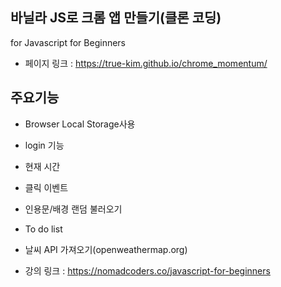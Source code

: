 ## 바닐라 JS로 크롬 앱 만들기(클론 코딩)
for Javascript for Beginners

- 페이지 링크 : https://true-kim.github.io/chrome_momentum/

## 주요기능
- Browser Local Storage사용
- login 기능
- 현재 시간
- 클릭 이벤트
- 인용문/배경 랜덤 불러오기
- To do list
- 날씨 API 가져오기(openweathermap.org)

- 강의 링크 : https://nomadcoders.co/javascript-for-beginners

